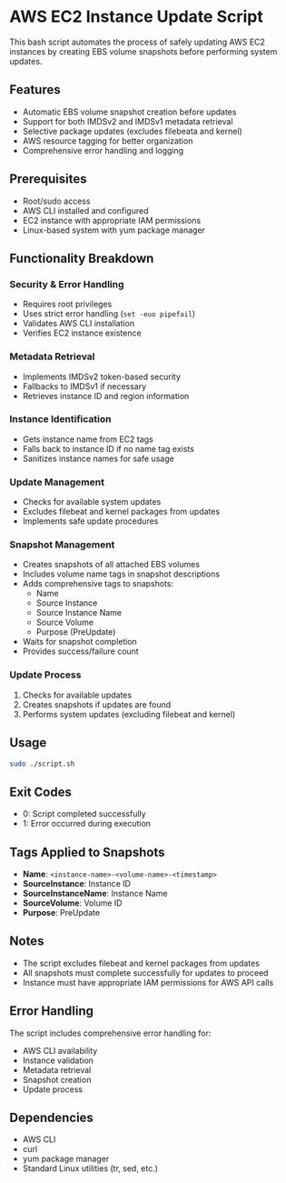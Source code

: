 # AWS EC2 Instance Update Script

This bash script automates the process of safely updating AWS EC2 instances by creating EBS volume snapshots before performing system updates.

## Features

- Automatic EBS volume snapshot creation before updates
- Support for both IMDSv2 and IMDSv1 metadata retrieval
- Selective package updates (excludes filebeata and kernel)
- AWS resource tagging for better organization
- Comprehensive error handling and logging

## Prerequisites

- Root/sudo access
- AWS CLI installed and configured
- EC2 instance with appropriate IAM permissions
- Linux-based system with yum package manager

## Functionality Breakdown

### Security & Error Handling

- Requires root privileges
- Uses strict error handling (`set -euo pipefail`)
- Validates AWS CLI installation
- Verifies EC2 instance existence

### Metadata Retrieval

- Implements IMDSv2 token-based security
- Fallbacks to IMDSv1 if necessary
- Retrieves instance ID and region information

### Instance Identification

- Gets instance name from EC2 tags
- Falls back to instance ID if no name tag exists
- Sanitizes instance names for safe usage

### Update Management

- Checks for available system updates
- Excludes filebeat and kernel packages from updates
- Implements safe update procedures

### Snapshot Management

- Creates snapshots of all attached EBS volumes
- Includes volume name tags in snapshot descriptions
- Adds comprehensive tags to snapshots:
  - Name
  - Source Instance
  - Source Instance Name
  - Source Volume
  - Purpose (PreUpdate)
- Waits for snapshot completion
- Provides success/failure count

### Update Process

1. Checks for available updates
2. Creates snapshots if updates are found
3. Performs system updates (excluding filebeat and kernel)

## Usage

```bash
sudo ./script.sh
```

## Exit Codes

- 0: Script completed successfully
- 1: Error occurred during execution

## Tags Applied to Snapshots

- **Name**: `<instance-name>-<volume-name>-<timestamp>`
- **SourceInstance**: Instance ID
- **SourceInstanceName**: Instance Name
- **SourceVolume**: Volume ID
- **Purpose**: PreUpdate

## Notes

- The script excludes filebeat and kernel packages from updates
- All snapshots must complete successfully for updates to proceed
- Instance must have appropriate IAM permissions for AWS API calls

## Error Handling

The script includes comprehensive error handling for:

- AWS CLI availability
- Instance validation
- Metadata retrieval
- Snapshot creation
- Update process

## Dependencies

- AWS CLI
- curl
- yum package manager
- Standard Linux utilities (tr, sed, etc.)
